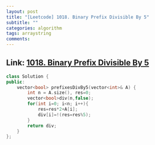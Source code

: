 ```yaml
---
layout: post
title: "[Leetcode] 1018. Binary Prefix Divisible By 5"
subtitle: ""
categories: algorithm
tags: arraystring
comments:
---
```


## Link: [1018. Binary Prefix Divisible By 5](https://leetcode.com/problems/binary-prefix-divisible-by-5/)

```cpp
class Solution {
public:
    vector<bool> prefixesDivBy5(vector<int>& A) {
        int n = A.size(), res=0;
        vector<bool>div(n,false);
        for(int i=0; i<n; i++){
            res=res*2+A[i];
            div[i]=!(res=res%5);
        }
        return div;
    }
};
```

